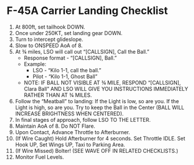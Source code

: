 # F-45A Carrier Landing Checklist

1. At 800ft, set tailhook DOWN.
2. Once under 250KT, set landing gear DOWN.
3. Turn to intercept glideslope.
4. Slow to ONSPEED AoA of 8.
5. At ¾ miles, LSO will call out “[CALLSIGN], Call the Ball.”
    - Response format - “[CALLSIGN], Ball.”
    - Example:
        - LSO - “Kilo 1-1, call the ball.”
        - Pilot - “Kilo 1-1, Ghost Ball”
    - NOTE: IF BALL NOT VISIBLE AT ¾ MILE, RESPOND “[CALLSIGN], Clara Ball” AND LSO WILL GIVE YOU INSTRUCTIONS IMMEDIATELY RATHER THAN AT ¾ MILES.
6. Follow the “Meatball” to landing: If the Light is low, so are you. If the Light is high, so are you. Try to keep the Ball in the Center (BALL WILL INCREASE BRIGHTNESS WHEN CENTERED).
7. In final stages of approach, follow LSO TO THE LETTER.
8. Maintain AoA of 8. Do NOT Flare.
9. Upon Contact, Advance Throttle to Afterburner.
10. (If Wire Caught) Hold Afterburner for 4 seconds. Set Throttle IDLE. Set Hook UP, Set Wings UP, Taxi to Parking Area.
11. (If Wire Missed) Bolter! (SEE WAVE OFF IN RELATED CHECKLISTS.)
12. Monitor Fuel Levels.

<br>
